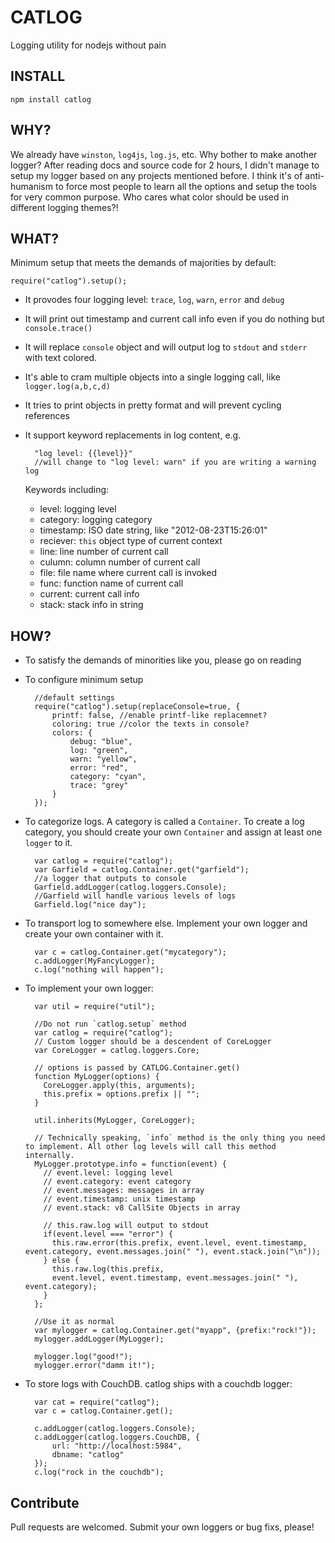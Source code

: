 CATLOG
======
Logging utility for nodejs without pain

INSTALL
-------

	npm install catlog

WHY?
----
We already have `winston`, `log4js`, `log.js`, etc. Why bother to make another logger? After reading docs and source code for 2 hours, I didn't manage to setup my logger based on any projects mentioned before. I think it's of anti-humanism to force most people to learn all the options and setup the tools for very common purpose. Who cares what color should be used in different logging themes?!

WHAT?
-----
Minimum setup that meets the demands of majorities by default:

    require("catlog").setup();

* It provodes four logging level: `trace`, `log`, `warn`, `error` and `debug`
* It will print out timestamp and current call info even if you do nothing but `console.trace()`
* It will replace `console` object and will output log to  `stdout` and `stderr` with text colored.
* It's able to cram multiple objects into a single logging call, like `logger.log(a,b,c,d)`
* It tries to print objects in pretty format and will prevent cycling references
* It support keyword replacements in log content, e.g. 
 
		"log level: {{level}}"
		//will change to "log level: warn" if you are writing a warning log
	 
	Keywords including:
	* level: logging level
	* category: logging category
	* timestamp: ISO date string, like "2012-08-23T15:26:01"
	* reciever: `this` object type of current context
	* line: line number of current call
	* culumn: column number of current call
	* file: file name where current call is invoked
	* func: function name of current call
	* current: current call info
	* stack: stack info in string

HOW?
----
* To satisfy the demands of minorities like you, please go on reading
* To configure minimum setup
		
		//default settings
		require("catlog").setup(replaceConsole=true, {
			printf: false, //enable printf-like replacemnet?
			coloring: true //color the texts in console?
			colors: {
			    debug: "blue",
			    log: "green",
			    warn: "yellow",
			    error: "red",
			    category: "cyan",
			    trace: "grey"
			}
		});	
* To categorize logs. A category is called a `Container`. To create a log category, you should create your own `Container` and assign at least one `logger` to it.
    
        var catlog = require("catlog");
        var Garfield = catlog.Container.get("garfield");
        //a logger that outputs to console
        Garfield.addLogger(catlog.loggers.Console);
        //Garfield will handle various levels of logs
        Garfield.log("nice day");

* To transport log to somewhere else. Implement your own logger and create your own container with it.

		var c = catlog.Container.get("mycategory");
		c.addLogger(MyFancyLogger);
		c.log("nothing will happen");
		
* To implement your own logger:
		
		var util = require("util");
		
		//Do not run `catlog.setup` method
		var catlog = require("catlog");
		// Custom logger should be a descendent of CoreLogger
		var CoreLogger = catlog.loggers.Core;
		
		// options is passed by CATLOG.Container.get()
		function MyLogger(options) {
		  CoreLogger.apply(this, arguments);
		  this.prefix = options.prefix || "";
		}
		
		util.inherits(MyLogger, CoreLogger);
		
		// Technically speaking, `info` method is the only thing you need to implement. All other log levels will call this method internally.
		MyLogger.prototype.info = function(event) {
		  // event.level: logging level
		  // event.category: event category
		  // event.messages: messages in array
		  // event.timestamp: unix timestamp
		  // event.stack: v8 CallSite Objects in array
		
		  // this.raw.log will output to stdout
		  if(event.level === "error") {
		    this.raw.error(this.prefix, event.level, event.timestamp, event.category, event.messages.join(" "), event.stack.join("\n"));
		  } else {
		    this.raw.log(this.prefix, 
		    event.level, event.timestamp, event.messages.join(" "), event.category);
		  }
		};
		
		//Use it as normal
		var mylogger = catlog.Container.get("myapp", {prefix:"rock!"});
		mylogger.addLogger(MyLogger);
		
		mylogger.log("good!");
		mylogger.error("damm it!");
* To store logs with CouchDB. catlog ships with a couchdb logger:

		var cat = require("catlog");
		var c = catlog.Container.get();
		
		c.addLogger(catlog.loggers.Console);
		c.addLogger(catlog.loggers.CouchDB, {
			url: "http://localhost:5984",
			dbname: "catlog"
		});
		c.log("rock in the couchdb");


Contribute
----------
Pull requests are welcomed. Submit your own loggers or bug fixs, please!
